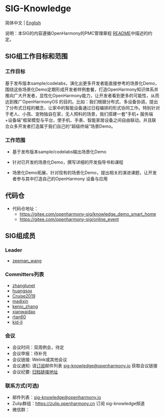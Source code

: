 # SIG-Knowledge

简体中文 | [English](./sig_knowledge.md)

说明：本SIG的内容遵循OpenHarmony的PMC管理章程 [README](/zh/pmc.md)中描述的约定。

## SIG组工作目标和范围

### 工作目标
​     基于发布版本sample/codelabs，演化出更多开发者能直接参考的场景化Demo，围绕这些场景化Demo定期形成开发者样例套餐，打造OpenHarmony知识体系并推向广大开发者，显性化OpenHarmony能力，让开发者看到更多的可能性，从而达到推广OpenHarmonyOS 的目的。比如：我们根据分布式、多设备协调，提出了分布式日程的概念，让家中的智能设备通过日程编排的形式协同工作。特别针对于老人、小孩、宠物独自在家，无人照料的场景，我们搭建一套"手机+ 服务端 +设备端"框架模型与平台，使手机、手表、智能家居设备之间自由联动。并且联合众多开发者打造属于我们自己的“超级终端”场景Demo。

### 工作范围

- 基于发布版本sample/codelabs输出场景化Demo

- 针对已开发的场景化Demo，撰写详细的开发指导书和课程

- 场景化Demo拓展，针对现有的场景化Demo，提出相关的演进课题，让开发者参与其中打造自己的OpenHarmony 设备与应用

## 代码仓
- 代码仓地址：
  - https://gitee.com/openharmony-sig/knowledge_demo_smart_home
  - https://gitee.com/openharmony-sig/online_event

## SIG组成员

### Leader
- [zeeman_wang](https://gitee.com/zeeman_wang)

### Committers列表
- [zhanglunet](https://gitee.com/zhanglunet)
- [huangsox](https://gitee.com/huangsox)
- [Cruise2019](https://gitee.com/Cruise2019)
- [madixin](https://gitee.com/madixin)
- [kenio_zhang](https://gitee.com/kenio_zhang)
- [xianwaidao](https://gitee.com/xianwaidao) 
- [rtan60](https://gitee.com/rtan60)
- [kid-li](https://gitee.com/kid-li)

### 会议
 - 会议时间：双周例会，待定
 - 会议申报：待补充
 - 会议链接: Welink或其他会议
 - 会议通知: 请[订阅](https://lists.openatom.io/postorius/lists/sig-knowledge.openharmony.io/)邮件列表 sig-knowledge@openharmony.io 获取会议链接
 - 会议纪要: [归档链接地址](https://gitee.com/openharmony-sig/sig-content/tree/master/knowlege/meetings)

### 联系方式(可选)

- 邮件列表：sig-knowledge@openharmony.io
- Zulip群组：https://zulip.openharmony.cn   订阅 sig-knowledge频道
- 微信群：

